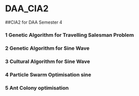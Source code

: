 # DAA_CIA2

##CIA2 for DAA Semester 4

### 1 Genetic Algorithm for Travelling Salesman Problem
### 2 Genetic Algorithm for Sine Wave
### 3 Cultural Algorithm for Sine Wave
### 4 Particle Swarm Optimisation sine
### 5 Ant Colony optimisation
